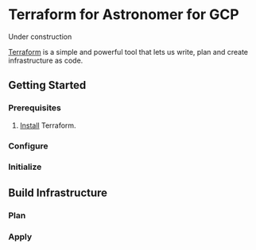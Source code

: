 # Terraform for Astronomer for GCP

Under construction

[Terraform](https://www.terraform.io/) is a simple and powerful tool that lets us write, plan and create infrastructure as code.

## Getting Started
### Prerequisites
1. [Install](https://learn.hashicorp.com/terraform/getting-started/install) Terraform.

### Configure
### Initialize

## Build Infrastructure
### Plan
### Apply
